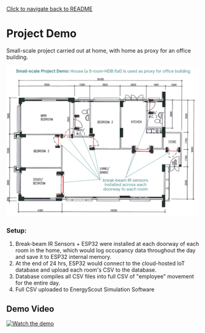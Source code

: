[Click to navigate back to README](../README.md)

# Project Demo
Small-scale project carried out at home, with home as proxy for an office building. 

![Alt text](../pictures/floorplan(1).png)

### Setup:

1. Break-beam IR Sensors + ESP32 were installed at each doorway of each room in the home, which would log occupancy data throughout the day and save it to ESP32 internal memory. 
2. At the end of 24 hrs, ESP32 would connect to the cloud-hosted IoT database and upload each room's CSV to the database.
3. Database compiles all CSV files into full CSV of "employee" movement for the entire day.
4. Full CSV uploaded to EnergyScout Simulation Software

## Demo Video

[![Watch the demo](https://img.youtube.com/vi/g6c9F1xL3G0/0.jpg)](https://www.youtube.com/watch?v=g6c9F1xL3G0)
